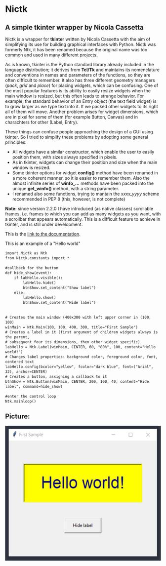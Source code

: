 Nictk
===

A simple tkinter wrapper by Nicola Cassetta
-------------------------------------------

Nictk is a wrapper for **tkinter** written by Nicola Cassetta with the aim of simplifying its use for building graphical interfaces with Python. Nictk was formerly Ntk, it has been renamed because the original name was too common and used in many different projects.

As is known, tkinter is the Python standard library already included in the language distribution; it derives from **Tcl/Tk** and maintains its nomenclature and conventions in names and parameters of the functions, so they are often difficult to remember. It also has three different geometry managers (_pack_, _grid_ and _place_) for placing widgets, which can be confusing. One of the most popular features is its ability to easily resize widgets when the main window is resized, but this often leads to strange behavior. For example, the standard behavior of an Entry object (the text field widget) is to grow larger as we type text into it. If we packed other widgets to its right all of them will move. Another problem arises for widget dimensions, which are in pixel for some of them (for example Button, Canvas) and in charachters for other (Label, Entry).

These things can confuse people approaching the design of a GUI using tkinter. So I tried to simplify these problems by adopting some general principles: 

 - All widgets have a similar constructor, which enable the user to easily position them, with sizes always specified in pixels.
 - As in tkinter, widgets can change their position and size when the main window is resized.
 - Some tkinter options for widget **config()** method have been renamed in a more coherent manner, so it is easier to remember them. Also the almost infinite series of **winfo_...** methods have been packed into the unique **get_winfo()** method, with a string parameter.
 - I renamed also some functions, trying to mantain the <em>xxxx_yyyy</em> scheme recommended in PEP 8 (this, however, is not complete)
 
**Note:** since version 2.2.0 I have introduced (as native classes) scrollable frames, i.e. frames to which you can add as many widgets as you want, with a scrollbar that appears automatically.
This is a difficult feature to achieve in tkinter, and is still under development.

This is the <a href="https://ncassetta.github.io/Nictk/docs/html">link to the documentation</a>.

This is an example of a "Hello world"

    import Nictk as Ntk
    from Nictk.constants import *

    #callback for the button
    def hide_show(event):
        if labHello.visible():
            labHello.hide()
            btnShow.set_content("Show label")
        else:
            labHello.show()
            btnShow.set_content("Hide label")
        

    # Creates the main window (400x300 with left upper corner in (100, 100)
    winMain = Ntk.Main(100, 100, 400, 300, title="First Sample")
    # Creates a label in it (first argument of children widgets always is the parent,
    # subsequent four its dimensions, then other widget specific)
    labHello = Ntk.Label(winMain, CENTER, 60, "80%", 100, content="Hello world!")
    # Changes label properties: background color, foreground color, font, centered text
    labHello.config(bcolor="yellow", fcolor="dark blue", font=("Arial", 32), anchor=CENTER)
    # Creates a button, assigning a callback to it
    btnShow = Ntk.Button(winMain, CENTER, 200, 100, 40, content="Hide label", command=hide_show) 

    #enter the control loop
    Ntk.mainloop()

Picture:
--------

<img src="Hello.PNG" width="525" height="437" alt="Test image" title="Hello.py" align="middle" />
